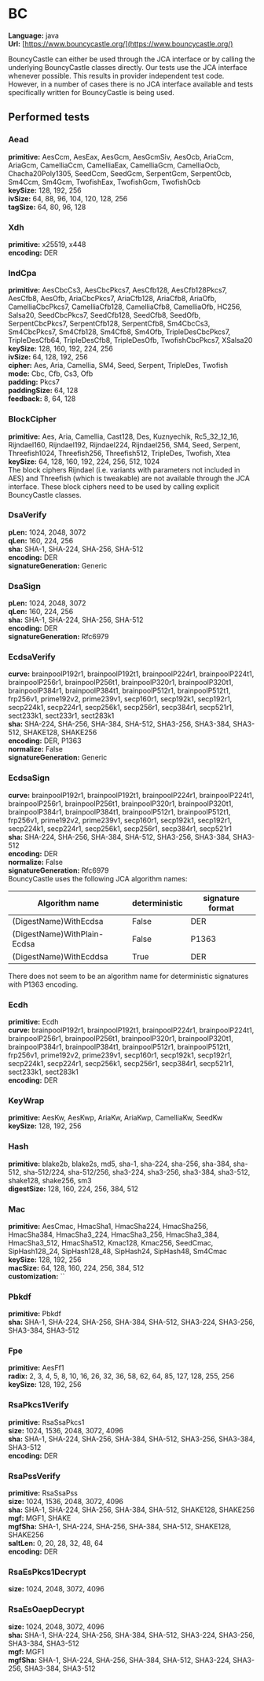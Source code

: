 # BC

**Language:**
java\
**Url:**
[https://www.bouncycastle.org/](https://www.bouncycastle.org/)

BouncyCastle can either be used through the JCA interface or by calling the underlying BouncyCastle classes directly.
Our tests use the JCA interface whenever possible.
This results in provider independent test code.
However, in a number of cases there is no JCA interface available and tests specifically written for BouncyCastle is being used.

## Performed tests

### Aead

**primitive:**
AesCcm, AesEax, AesGcm, AesGcmSiv, AesOcb, AriaCcm, AriaGcm, CamelliaCcm, CamelliaEax, CamelliaGcm, CamelliaOcb, Chacha20Poly1305, SeedCcm, SeedGcm, SerpentGcm, SerpentOcb, Sm4Ccm, Sm4Gcm, TwofishEax, TwofishGcm, TwofishOcb\
**keySize:**
128, 192, 256\
**ivSize:**
64, 88, 96, 104, 120, 128, 256\
**tagSize:**
64, 80, 96, 128

### Xdh

**primitive:**
x25519, x448\
**encoding:**
DER

### IndCpa

**primitive:**
AesCbcCs3, AesCbcPkcs7, AesCfb128, AesCfb128Pkcs7, AesCfb8, AesOfb, AriaCbcPkcs7, AriaCfb128, AriaCfb8, AriaOfb, CamelliaCbcPkcs7, CamelliaCfb128, CamelliaCfb8, CamelliaOfb, HC256, Salsa20, SeedCbcPkcs7, SeedCfb128, SeedCfb8, SeedOfb, SerpentCbcPkcs7, SerpentCfb128, SerpentCfb8, Sm4CbcCs3, Sm4CbcPkcs7, Sm4Cfb128, Sm4Cfb8, Sm4Ofb, TripleDesCbcPkcs7, TripleDesCfb64, TripleDesCfb8, TripleDesOfb, TwofishCbcPkcs7, XSalsa20\
**keySize:**
128, 160, 192, 224, 256\
**ivSize:**
64, 128, 192, 256\
**cipher:**
Aes, Aria, Camellia, SM4, Seed, Serpent, TripleDes, Twofish\
**mode:**
Cbc, Cfb, Cs3, Ofb\
**padding:**
Pkcs7\
**paddingSize:**
64, 128\
**feedback:**
8, 64, 128

### BlockCipher

**primitive:**
Aes, Aria, Camellia, Cast128, Des, Kuznyechik, Rc5_32_12_16, Rijndael160, Rijndael192, Rijndael224, Rijndael256, SM4, Seed, Serpent, Threefish1024, Threefish256, Threefish512, TripleDes, Twofish, Xtea\
**keySize:**
64, 128, 160, 192, 224, 256, 512, 1024\
The block ciphers Rijndael (i.e. variants with parameters not included in AES) and Threefish (which is tweakable) are not available through the JCA interface. These block ciphers need to be used by calling explicit BouncyCastle classes.

### DsaVerify

**pLen:**
1024, 2048, 3072\
**qLen:**
160, 224, 256\
**sha:**
SHA-1, SHA-224, SHA-256, SHA-512\
**encoding:**
DER\
**signatureGeneration:**
Generic

### DsaSign

**pLen:**
1024, 2048, 3072\
**qLen:**
160, 224, 256\
**sha:**
SHA-1, SHA-224, SHA-256, SHA-512\
**encoding:**
DER\
**signatureGeneration:**
Rfc6979

### EcdsaVerify

**curve:**
brainpoolP192r1, brainpoolP192t1, brainpoolP224r1, brainpoolP224t1, brainpoolP256r1, brainpoolP256t1, brainpoolP320r1, brainpoolP320t1, brainpoolP384r1, brainpoolP384t1, brainpoolP512r1, brainpoolP512t1, frp256v1, prime192v2, prime239v1, secp160r1, secp192k1, secp192r1, secp224k1, secp224r1, secp256k1, secp256r1, secp384r1, secp521r1, sect233k1, sect233r1, sect283k1\
**sha:**
SHA-224, SHA-256, SHA-384, SHA-512, SHA3-256, SHA3-384, SHA3-512, SHAKE128, SHAKE256\
**encoding:**
DER, P1363\
**normalize:**
False\
**signatureGeneration:**
Generic

### EcdsaSign

**curve:**
brainpoolP192r1, brainpoolP192t1, brainpoolP224r1, brainpoolP224t1, brainpoolP256r1, brainpoolP256t1, brainpoolP320r1, brainpoolP320t1, brainpoolP384r1, brainpoolP384t1, brainpoolP512r1, brainpoolP512t1, frp256v1, prime192v2, prime239v1, secp160r1, secp192k1, secp192r1, secp224k1, secp224r1, secp256k1, secp256r1, secp384r1, secp521r1\
**sha:**
SHA-224, SHA-256, SHA-384, SHA-512, SHA3-256, SHA3-384, SHA3-512\
**encoding:**
DER\
**normalize:**
False\
**signatureGeneration:**
Rfc6979\
BouncyCastle uses the following JCA algorithm names:

| Algorithm name | deterministic | signature format |
| --- | --- | --- |
| (DigestName)WithEcdsa | False | DER |
| (DigestName)WithPlain-Ecdsa | False | P1363 |
| (DigestName)WithEcddsa | True | DER |

There does not seem to be an algorithm name for deterministic signatures with P1363 encoding.

### Ecdh

**primitive:**
Ecdh\
**curve:**
brainpoolP192r1, brainpoolP192t1, brainpoolP224r1, brainpoolP224t1, brainpoolP256r1, brainpoolP256t1, brainpoolP320r1, brainpoolP320t1, brainpoolP384r1, brainpoolP384t1, brainpoolP512r1, brainpoolP512t1, frp256v1, prime192v2, prime239v1, secp160r1, secp192k1, secp192r1, secp224k1, secp224r1, secp256k1, secp256r1, secp384r1, secp521r1, sect233k1, sect283k1\
**encoding:**
DER

### KeyWrap

**primitive:**
AesKw, AesKwp, AriaKw, AriaKwp, CamelliaKw, SeedKw\
**keySize:**
128, 192, 256

### Hash

**primitive:**
blake2b, blake2s, md5, sha-1, sha-224, sha-256, sha-384, sha-512, sha-512/224, sha-512/256, sha3-224, sha3-256, sha3-384, sha3-512, shake128, shake256, sm3\
**digestSize:**
128, 160, 224, 256, 384, 512

### Mac

**primitive:**
AesCmac, HmacSha1, HmacSha224, HmacSha256, HmacSha384, HmacSha3_224, HmacSha3_256, HmacSha3_384, HmacSha3_512, HmacSha512, Kmac128, Kmac256, SeedCmac, SipHash128_24, SipHash128_48, SipHash24, SipHash48, Sm4Cmac\
**keySize:**
128, 192, 256\
**macSize:**
64, 128, 160, 224, 256, 384, 512\
**customization:**
\`\`

### Pbkdf

**primitive:**
Pbkdf\
**sha:**
SHA-1, SHA-224, SHA-256, SHA-384, SHA-512, SHA3-224, SHA3-256, SHA3-384, SHA3-512

### Fpe

**primitive:**
AesFf1\
**radix:**
2, 3, 4, 5, 8, 10, 16, 26, 32, 36, 58, 62, 64, 85, 127, 128, 255, 256\
**keySize:**
128, 192, 256

### RsaPkcs1Verify

**primitive:**
RsaSsaPkcs1\
**size:**
1024, 1536, 2048, 3072, 4096\
**sha:**
SHA-1, SHA-224, SHA-256, SHA-384, SHA-512, SHA3-256, SHA3-384, SHA3-512\
**encoding:**
DER

### RsaPssVerify

**primitive:**
RsaSsaPss\
**size:**
1024, 1536, 2048, 3072, 4096\
**sha:**
SHA-1, SHA-224, SHA-256, SHA-384, SHA-512, SHAKE128, SHAKE256\
**mgf:**
MGF1, SHAKE\
**mgfSha:**
SHA-1, SHA-224, SHA-256, SHA-384, SHA-512, SHAKE128, SHAKE256\
**saltLen:**
0, 20, 28, 32, 48, 64\
**encoding:**
DER

### RsaEsPkcs1Decrypt

**size:**
1024, 2048, 3072, 4096

### RsaEsOaepDecrypt

**size:**
1024, 2048, 3072, 4096\
**sha:**
SHA-1, SHA-224, SHA-256, SHA-384, SHA-512, SHA3-224, SHA3-256, SHA3-384, SHA3-512\
**mgf:**
MGF1\
**mgfSha:**
SHA-1, SHA-224, SHA-256, SHA-384, SHA-512, SHA3-224, SHA3-256, SHA3-384, SHA3-512
